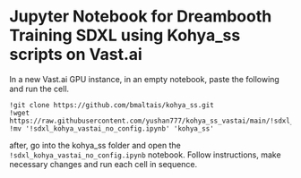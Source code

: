 # Jupyter Notebook for Dreambooth Training SDXL using Kohya_ss scripts on Vast.ai

In a new Vast.ai GPU instance, in an empty notebook, paste the following and run the cell. 

```
!git clone https://github.com/bmaltais/kohya_ss.git
!wget https://raw.githubusercontent.com/yushan777/kohya_ss_vastai/main/!sdxl_kohya_vastai_no_config.ipynb
!mv '!sdxl_kohya_vastai_no_config.ipynb' 'kohya_ss'
```

after, go into the kohya_ss folder and open the `!sdxl_kohya_vastai_no_config.ipynb` notebook. Follow instructions, make necessary changes and run each cell in sequence. 
